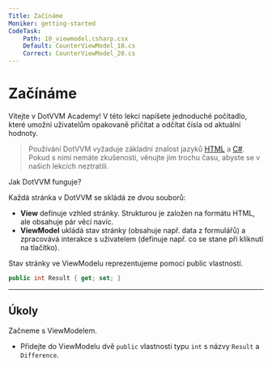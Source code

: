 ```yaml
---
Title: Začínáme
Moniker: getting-started
CodeTask:
    Path: 10_viewmodel.csharp.csx
    Default: CounterViewModel_10.cs
    Correct: CounterViewModel_20.cs
---
```


# Začínáme

Vítejte v DotVVM Academy! V této lekci napíšete jednoduché počítadlo, které umožní uživatelům opakovaně přičítat a odčítat čísla od aktuální hodnoty.

> Používání DotVVM vyžaduje základní znalost jazyků [HTML](https://www.sololearn.com/Course/HTML/) a [C#](https://www.sololearn.com/Course/CSharp/). Pokud s nimi nemáte zkušenosti, věnujte jim trochu času, abyste se v našich lekcích neztratili.

Jak DotVVM funguje?

Každá stránka v DotVVM se skládá ze dvou souborů:

- __View__ definuje vzhled stránky. Strukturou je založen na formátu HTML, ale obsahuje pár věcí navíc.
- __ViewModel__ ukládá stav stránky (obsahuje např. data z formulářů) a zpracovává interakce s uživatelem (definuje např. co se stane při kliknutí na tlačítko).

Stav stránky ve ViewModelu reprezentujeme pomocí public vlastností.

```csharp
public int Result { get; set; }
```

---

## Úkoly

Začneme s ViewModelem.

- Přidejte do ViewModelu dvě `public` vlastnosti typu `int` s názvy `Result` a `Difference`.
